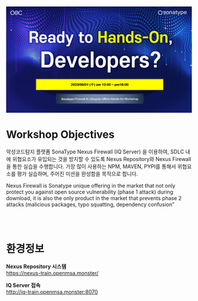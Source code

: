 ![image](https://github.com/OSCKOREA-WORKSHOP/NEXUS-FIREWALL-202306/blob/master/img/hands-on_main.png)

# Workshop Objectives
악성코드탐지 플랫폼 SonaType Nexus Firewall (IQ Server) 을 이용하여, SDLC 내에 위협요소가 유입되는 것을 방지할 수 있도록 Nexus Repository와 Nexus Firewall을 통한 실습을 수행합니다. 가장 많이 사용하는 NPM, MAVEN, PYPI를 통해서 위협요소를 평가 실습하며, 주어진 미션을 완성함을 목적으로 합니다.

Nexus Firewall is Sonatype unique offering in the market that not only protect you against open source vulnerability (phase 1 attack) during download, it is also the only product in the market that prevents phase 2 attacks (malicious packages, typo squatting, dependency confusion”<br/><br/><br/><br/>




# 환경정보
**Nexus Repository 시스템** <br>
https://nexus-train.openmsa.monster/

**IQ Server 접속** <br>
http://iq-train.openmsa.monster:8070